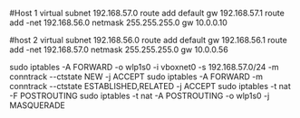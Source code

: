 

#Host 1
virtual subnet 192.168.57.0
route add default gw 192.168.57.1
route add -net 192.168.56.0 netmask 255.255.255.0 gw 10.0.0.10


#host 2
virtual subnet 192.168.56.0
route add default gw 192.168.56.1
route add -net 192.168.57.0 netmask 255.255.255.0 gw 10.0.0.56


sudo iptables -A FORWARD -o wlp1s0 -i vboxnet0 -s 192.168.57.0/24 -m conntrack --ctstate NEW -j ACCEPT
sudo iptables -A FORWARD -m conntrack --ctstate ESTABLISHED,RELATED -j ACCEPT
sudo iptables -t nat -F POSTROUTING
sudo iptables -t nat -A POSTROUTING -o wlp1s0 -j MASQUERADE